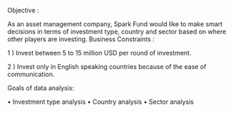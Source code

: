 Objective :

As an asset management company, Spark Fund would like to make smart decisions in terms of
investment type, country and sector based on where other players are investing.
Business Constraints :

1 ) Invest between 5 to 15 million USD per round of investment.

2 ) Invest only in English speaking countries because of the ease of communication.

Goals of data analysis:

• Investment type analysis
• Country analysis
• Sector analysis
